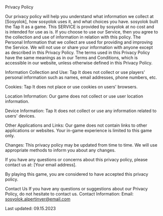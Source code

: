 Privacy Policy

Our privacy policy will help you understand what information we collect at [Sosyolok], how sosyolok uses it, and what choices you have. sosyolok built the Tap It as a game. This SERVICE is provided by sosyolok at no cost and is intended for use as is. If you choose to use our Service, then you agree to the collection and use of information in relation with this policy. The Personal Information that we collect are used for providing and improving the Service. We will not use or share your information with anyone except as described in this Privacy Policy.
The terms used in this Privacy Policy have the same meanings as in our Terms and Conditions, which is accessible in our website, unless otherwise defined in this Privacy Policy.

Information Collection and Use:
Tap It does not collect or use players' personal information such as names, email addresses, phone numbers, etc.

Cookies:
Tap It does not place or use cookies on users' browsers.

Location Information:
Our game does not collect or use user location information.

Device Information:
Tap It does not collect or use any information related to users' devices.

Other Applications and Links:
Our game does not contain links to other applications or websites. Your in-game experience is limited to this game only.

Changes:
This privacy policy may be updated from time to time. We will use appropriate methods to inform you about any changes.

If you have any questions or concerns about this privacy policy, please contact us at: [Your email address].

By playing this game, you are considered to have accepted this privacy policy.

Contact Us
If you have any questions or suggestions about our Privacy Policy, do not hesitate to contact us.
Contact Information:
Email: sosyolok.alpertinver@email.com

Last updated: 09.15.2023
